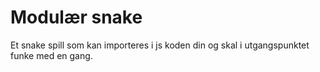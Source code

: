 # Modulær snake

Et snake spill som kan importeres i js koden din og skal i utgangspunktet funke med en gang.
